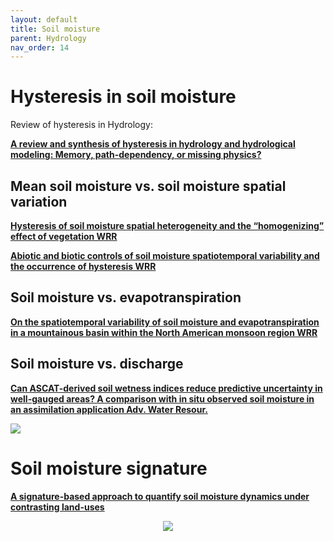 ```yaml
---
layout: default
title: Soil moisture
parent: Hydrology
nav_order: 14
---
```


# Hysteresis in soil moisture

Review of hysteresis in Hydrology:

__[A review and synthesis of hysteresis in hydrology and hydrological modeling: Memory, path-dependency, or missing physics?](https://www.sciencedirect.com/science/article/pii/S0022169418304591?via%3Dihub#!)__

## Mean soil moisture vs. soil moisture spatial variation

__[Hysteresis of soil moisture spatial heterogeneity and the “homogenizing” effect of vegetation WRR](https://agupubs.onlinelibrary.wiley.com/doi/full/10.1029/2009WR008611)__

__[Abiotic and biotic controls of soil moisture spatiotemporal variability and the occurrence of hysteresis WRR](https://agupubs.onlinelibrary.wiley.com/doi/full/10.1002/2014WR016102)__

## Soil moisture vs. evapotranspiration

__[On the spatiotemporal variability of soil moisture and evapotranspiration in a mountainous basin within the North American monsoon region WRR](https://agupubs.onlinelibrary.wiley.com/doi/full/10.1029/2009WR008240)__

## Soil moisture vs. discharge

__[Can ASCAT-derived soil wetness indices reduce predictive uncertainty in well-gauged areas? A comparison with in situ observed soil moisture in an assimilation application Adv. Water Resour.](https://www.sciencedirect.com/science/article/pii/S0309170812000772?via%3Dihub)__

<img src="https://ars.els-cdn.com/content/image/1-s2.0-S0309170812000772-gr3.jpg">

# Soil moisture signature

__[A signature-based approach to quantify soil moisture dynamics under contrasting land-uses](https://onlinelibrary.wiley.com/doi/10.1002/hyp.14553)__

<p align="center">
  <img src="https://onlinelibrary.wiley.com/cms/asset/371cbb5b-482d-4487-a53c-d565c2b68116/hyp14553-fig-0002-m.jpg">
</p>
